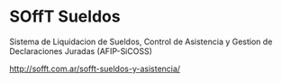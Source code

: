# SOffT Sueldos

Sistema de Liquidacion de Sueldos, Control de Asistencia y Gestion de Declaraciones Juradas (AFIP-SiCOSS)

http://sofft.com.ar/sofft-sueldos-y-asistencia/
